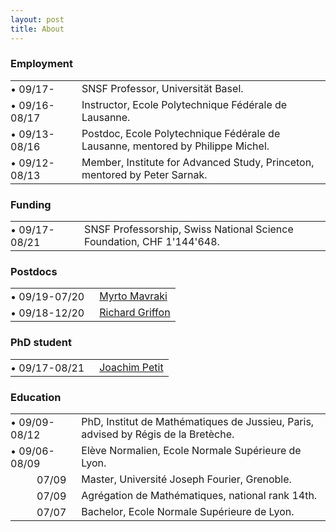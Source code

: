 ```yaml
---
layout: post
title: About
---
```

        
<h3>Employment</h3>

<table>
          <tbody>
            <tr>
              <td style="padding:0 1em 0 0">&bull; 09/17-</td>
              <td>SNSF Professor, Universität Basel.</td>
            </tr>
            <tr>
              <td style="padding:0 1em 0 0">&bull; 09/16-08/17</td>
              <td>Instructor, Ecole Polytechnique Fédérale de Lausanne.</td>
            </tr>
            <tr>
              <td style="padding:0 1em 0 0">&bull; 09/13-08/16</td>
              <td>Postdoc, Ecole Polytechnique Fédérale de Lausanne, mentored by Philippe Michel.</td>
            </tr>
            <tr>
              <td style="padding:0 1em 0 0">&bull; 09/12-08/13</td>
              <td>Member, Institute for Advanced Study, Princeton, mentored by Peter Sarnak.</td>
            </tr>
          </tbody>
</table>

<h3>Funding</h3>

<table>
          <tbody>
            <tr>
              <td style="padding:0 1em 0 0">&bull; 09/17-08/21</td>
              <td>SNSF Professorship, Swiss National Science Foundation, CHF 1'144'648.</td>
            </tr>
          </tbody>
</table>

<h3>Postdocs</h3>

<table>
          <tbody>
            <tr>
              <td style="padding:0 1em 0 0">&bull; 09/19-07/20</td>
              <td><a href="http://people.math.harvard.edu/~mavraki/" target="_blank">Myrto Mavraki</a></td>
            </tr>
            <tr>
              <td style="padding:0 1em 0 0">&bull; 09/18-12/20</td>
              <td><a href="https://math.richardgriffon.me/" target="_blank">Richard Griffon</a></td>
            </tr>
          </tbody>
</table>

<h3>PhD student</h3>

<table>
          <tbody>
            <tr>
              <td style="padding:0 1em 0 0">&bull; 09/17-08/21</td>
              <td><a href="https://joachimpetit.github.io/" target="_blank">Joachim Petit</a></td>
            </tr>
          </tbody>
</table>

<h3>Education</h3>

<table>
          <tbody>
            <tr>
              <td style="padding:0 1em 0 0">&bull; 09/09-08/12</td>
              <td>PhD, Institut de Mathématiques de Jussieu, Paris, advised by Régis de la Bretèche.</td>
            </tr>
            <tr>
              <td style="padding:0 1em 0 0">&bull; 09/06-08/09</td>
              <td>Elève Normalien, Ecole Normale Supérieure de Lyon.</td>
            </tr>
            <tr>
              <td style="text-align:right;padding:0 1em 0 0">07/09</td>
              <td>Master, Université Joseph Fourier, Grenoble.</td>
            </tr>
            <tr>
              <td style="text-align:right;padding:0 1em 0 0">07/09</td>
              <td>Agrégation de Mathématiques, national rank 14th.</td>
            </tr>
            <tr>
              <td style="text-align:right;padding:0 1em 0 0">07/07</td>
              <td>Bachelor, Ecole Normale Supérieure de Lyon.</td>
            </tr>
          </tbody>
</table>
